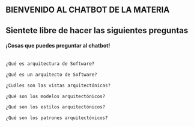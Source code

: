 ## BIENVENIDO AL CHATBOT DE LA MATERIA


## Sientete libre de hacer las siguientes preguntas


#### ¡Cosas que puedes preguntar al chatbot!



```markdown

¿Qué es arquitectura de Software? 

¿Qué es un arquitecto de Software?

¿Cuáles son las vistas arquitectónicas?

¿Qué son los modelos arquitectónicos? 

¿Qué son los estilos arquitectónicos? 

¿Qué son los patrones arquitectónicos? 

